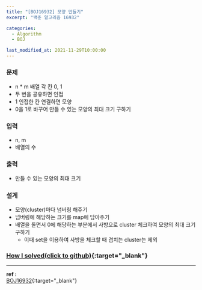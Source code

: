 ```yaml
---
title: "[BOJ16932] 모양 만들기"
excerpt: "백준 알고리즘 16932"

categories:
  - Algorithm
  - BOJ

last_modified_at: 2021-11-29T10:00:00
---
```


### 문제

- n \* m 배열 각 칸 0, 1
- 두 변을 공유하면 인접
- 1 인접한 칸 연결하면 모양
- 0을 1로 바꾸어 만들 수 있는 모양의 최대 크기 구하기

### 입력

- n, m
- 배열의 수

### 출력

- 만들 수 있는 모양의 최대 크기

### 설계

- 모양(cluster)마다 넘버링 해주기
- 넘버링에 해당하는 크기를 map에 담아주기
- 배열을 돌면서 0에 해당하는 부분에서 사방으로 cluster 체크하여 모양의 최대 크기 구하기
  - 이때 set을 이용하여 사방을 체크할 때 겹치는 cluster는 제외

### [How I solved(click to github)](https://github.com/mindflip/Algorithm_BOJ/blob/master/boj16932.cpp){:target="\_blank"}

---

**ref :**  
[BOJ16932](https://www.acmicpc.net/problem/16932){:target="\_blank"}
